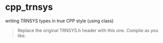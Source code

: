 # cpp_trnsys
writing TRNSYS types in true CPP style (using class)
> Replace the original TRNSYS.h header with this one.
> Complie as you like.
